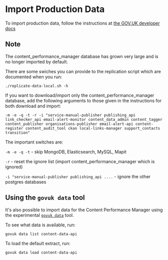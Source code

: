 # Import Production Data

To import production data, follow the instructions at
[the GOV.UK developer docs](https://docs.publishing.service.gov.uk/manual/get-started.html#8-import-production-data)

## Note

The content_performance_manager database has grown very large and is
no longer imported by default.

There are some swiches you can provide to the replication script which
are documented when you run:

```
./replicate-data-local.sh -h
```

If you want to download/import only the content_performance_manager
database, add the following arguments to those given in the
instructions for both download and import:

```
-m -e -q -t -r -i "service-manual-publisher publishing_api link_checker_api email-alert-monitor content_data_admin content_tagger content_publisher organisations-publisher email-alert-api content-register content_audit_tool ckan local-links-manager support_contacts transition"
```

The important switches are:

`-m -e -q -t` - skip MongoDB, Elasticsearch, MySQL, Mapit

`-r` - reset the ignore list (import content_performance_manager which is ignored)

`-i "service-manual-publisher publishing_api ....` - ignore the other postgres databases

## Using the `govuk data` tool

It's also possible to import data for the Content Performance Manager
using the experimental [`govuk data`][govuk-data-docs] tool.

[govuk-data-docs]: https://github.com/alphagov/govuk-guix/blob/master/doc/local-data.md

To see what data is available, run:

```
govuk data list content-data-api
```

To load the default extract, run:

```
govuk data load content-data-api
```
